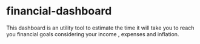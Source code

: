 # financial-dashboard
This dashboard is an utility tool to estimate the time it will take you to reach you financial goals considering your income , expenses and inflation.
